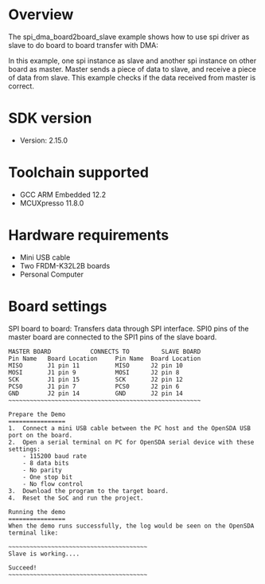 Overview
========
The spi_dma_board2board_slave example shows how to use spi driver as slave to do board to board transfer with DMA:

In this example, one spi instance as slave and another spi instance on other board as master. Master sends a piece of 
data to slave, and receive a piece of data from slave. This example checks if the data received from master is correct.

SDK version
===========
- Version: 2.15.0

Toolchain supported
===================
- GCC ARM Embedded  12.2
- MCUXpresso  11.8.0

Hardware requirements
=====================
- Mini USB cable
- Two FRDM-K32L2B boards
- Personal Computer

Board settings
==============
SPI board to board:
Transfers data through SPI interface. SPI0 pins of the master board are
connected to the SPI1 pins of the slave board.
~~~~~~~~~~~~~~~~~~~~~~~~~~~~~~~~~~~~~~~~~~~~~~~~~~~~~~~~~~~~~~~~~~
MASTER BOARD           CONNECTS TO         SLAVE BOARD
Pin Name   Board Location     Pin Name  Board Location
MISO       J1 pin 11          MISO      J2 pin 10
MOSI       J1 pin 9           MOSI      J2 pin 8
SCK        J1 pin 15          SCK       J2 pin 12
PCS0       J1 pin 7           PCS0      J2 pin 6
GND        J2 pin 14          GND       J2 pin 14
~~~~~~~~~~~~~~~~~~~~~~~~~~~~~~~~~~~~~~~~~~~~~~~~~~~~~~

Prepare the Demo
================
1.  Connect a mini USB cable between the PC host and the OpenSDA USB port on the board.
2.  Open a serial terminal on PC for OpenSDA serial device with these settings:
    - 115200 baud rate
    - 8 data bits
    - No parity
    - One stop bit
    - No flow control
3.  Download the program to the target board.
4.  Reset the SoC and run the project.

Running the demo
================
When the demo runs successfully, the log would be seen on the OpenSDA terminal like:

~~~~~~~~~~~~~~~~~~~~~~~~~~~~~~~~~~~~~~~
Slave is working....

Succeed!
~~~~~~~~~~~~~~~~~~~~~~~~~~~~~~~~~~~~~~~
